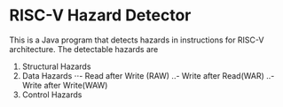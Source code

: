 # RISC-V Hazard Detector
This is a Java program that detects hazards in instructions for RISC-V architecture. The detectable hazards are 
1. Structural Hazards
2. Data Hazards
⋅⋅- Read after Write (RAW)
..- Write after Read(WAR)
..- Write after Write(WAW)
3. Control Hazards
